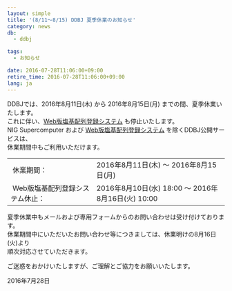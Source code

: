 ```yaml
---
layout: simple
title: '(8/11～8/15) DDBJ 夏季休業のお知らせ'
category: news
db:
  - ddbj

tags:
  - お知らせ

date: 2016-07-28T11:06:00+09:00
retire_time: 2016-07-28T11:06:00+09:00
lang: ja
---
```


<p>DDBJでは、2016年8月11日(木) から 2016年8月15日(月) までの間、夏季休業いたします。<br>これに伴い、<a href="/ddbj/web-submission.html">Web版塩基配列登録システム</a> も停止いたします。<br>NIG Supercomputer および <a href="/ddbj/web-submission.html">Web版塩基配列登録システム</a> を除くDDBJ公開サービスは、<br>休業期間中もご利用いただけます。</p>

<table class="table_toumei">
    <tbody>
        <tr>
            <td><span class="icon_square"> 休業期間：</span></td>
            <td>2016年8月11日(木) ～ 2016年8月15日(月)</td>
        </tr>
        <tr>
            <td><span class="icon_square"> Web版塩基配列登録システム休止：</span></td>
            <td>2016年8月10日(水) 18:00 ～ 2016年8月16日(火) 10:00</td>
        </tr>
    </tbody>
</table>

<p>夏季休業中もメールおよび専用フォームからのお問い合わせは受け付けております。<br>休業期間中にいただいたお問い合わせ等につきましては、休業明けの8月16日(火)より<br>順次対応させていただきます。</p>

<p>ご迷惑をおかけいたしますが、ご理解とご協力をお願いいたします。</p>

<p>2016年7月28日</p>
